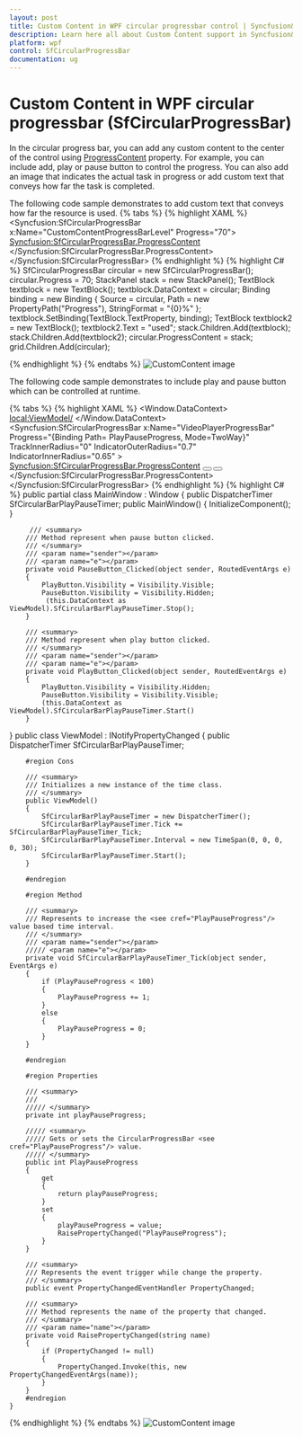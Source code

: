 ```yaml
---
layout: post
title: Custom Content in WPF circular progressbar control | Syncfusion&reg;
description: Learn here all about Custom Content support in Syncfusion&reg; WPF circular progressbar (SfCircularProgressBar) control and more.
platform: wpf
control: SfCircularProgressBar
documentation: ug
---
```


# Custom Content in WPF circular progressbar (SfCircularProgressBar)
In the circular progress bar, you can add any custom content to the center of the control using [ProgressContent](https://help.syncfusion.com/cr/wpf/Syncfusion.UI.Xaml.ProgressBar.SfCircularProgressBar.html#Syncfusion_UI_Xaml_ProgressBar_SfCircularProgressBar_ProgressContent) property.
For example, you can include add, play or pause button to control the progress. You can also add an image that indicates the actual task in progress or add custom text that conveys how far the task is completed.

The following code sample demonstrates to add custom text that conveys how far the resource is used.
{% tabs %}
{% highlight XAML %}
<Syncfusion:SfCircularProgressBar x:Name="CustomContentProgressBarLevel" Progress="70">
            <Syncfusion:SfCircularProgressBar.ProgressContent>
                <StackPanel>
                    <TextBlock Text="{Binding Progress,StringFormat={}{0}%}"  TextAlignment="Center" DataContext ="{x:Reference CustomContentProgressBarLevel}" />
                    <TextBlock Text="Used" />
                </StackPanel>
            </Syncfusion:SfCircularProgressBar.ProgressContent>
        </Syncfusion:SfCircularProgressBar>
{% endhighlight %}
{% highlight C# %}
  SfCircularProgressBar circular = new SfCircularProgressBar();
            circular.Progress = 70;
            StackPanel stack = new StackPanel();
            TextBlock textblock = new TextBlock();
            textblock.DataContext = circular;
            Binding binding = new Binding
            {
                Source = circular,
                Path = new PropertyPath("Progress"),
                StringFormat = "{0}%"
            };
            textblock.SetBinding(TextBlock.TextProperty, binding);
            TextBlock textblock2 = new TextBlock();
            textblock2.Text = "used";
            stack.Children.Add(textblock);
            stack.Children.Add(textblock2);
            circular.ProgressContent = stack;
            grid.Children.Add(circular);   
    
{% endhighlight %}
{% endtabs %}
![CustomContent image](Custom-Content_images/Customcontent.png)

The following code sample demonstrates to include play and pause button which can be controlled at runtime.

{% tabs %}
{% highlight XAML %}
<Window.DataContext>
        <local:ViewModel/>
    </Window.DataContext>
<Syncfusion:SfCircularProgressBar x:Name="VideoPlayerProgressBar" Progress="{Binding Path= PlayPauseProgress, Mode=TwoWay}" TrackInnerRadius="0" IndicatorOuterRadius="0.7" IndicatorInnerRadius="0.65" >
            <Syncfusion:SfCircularProgressBar.ProgressContent>
                <Grid>
                    <Button Grid.Row="0"  Grid.Column="0" Visibility="Hidden" x:Name="PlayButton" Click="PlayButton_Clicked"  Background="#00FFFFFF" Width="30" Height="30" >
                        <Image x:Name="image1" Source="Resources\SfProgressPlay.png"/>
                    </Button>
                    <Button Grid.Row="0"  Grid.Column="0" x:Name="PauseButton" Click="PauseButton_Clicked" Background="#00FFFFFF" Width="30" Height="30" >
                        <Image x:Name="image" Source="Resources\SfProgressPause.png"/>
                    </Button>
                </Grid>
            </Syncfusion:SfCircularProgressBar.ProgressContent>
        </Syncfusion:SfCircularProgressBar>
{% endhighlight %}
{% highlight C# %}
 public partial class MainWindow : Window
    { 
        public DispatcherTimer SfCircularBarPlayPauseTimer;
        public MainWindow()
        {
            InitializeComponent();                           
        }
        
         /// <summary>
        /// Method represent when pause button clicked. 
        /// </summary>
        /// <param name="sender"></param>
        /// <param name="e"></param>
        private void PauseButton_Clicked(object sender, RoutedEventArgs e)
        {
            PlayButton.Visibility = Visibility.Visible;
            PauseButton.Visibility = Visibility.Hidden;
             (this.DataContext as ViewModel).SfCircularBarPlayPauseTimer.Stop();
        }

        /// <summary>
        /// Method represent when play button clicked.
        /// </summary>
        /// <param name="sender"></param>
        /// <param name="e"></param>
        private void PlayButton_Clicked(object sender, RoutedEventArgs e)
        {
            PlayButton.Visibility = Visibility.Hidden;
            PauseButton.Visibility = Visibility.Visible;
            (this.DataContext as ViewModel).SfCircularBarPlayPauseTimer.Start()
        }
     
   }
   public class ViewModel : INotifyPropertyChanged
    {
         public DispatcherTimer SfCircularBarPlayPauseTimer;

        #region Cons

        /// <summary>
        /// Initializes a new instance of the time class.
        /// </summary>
        public ViewModel()
        {            
            SfCircularBarPlayPauseTimer = new DispatcherTimer();
            SfCircularBarPlayPauseTimer.Tick += SfCircularBarPlayPauseTimer_Tick;
            SfCircularBarPlayPauseTimer.Interval = new TimeSpan(0, 0, 0, 0, 30);
            SfCircularBarPlayPauseTimer.Start();
        }

        #endregion

        #region Method

        /// <summary>
        /// Represents to increase the <see cref="PlayPauseProgress"/> value based time interval.
        /// </summary>
        /// <param name="sender"></param>
        ///// <param name="e"></param>
        private void SfCircularBarPlayPauseTimer_Tick(object sender, EventArgs e)
        {
            if (PlayPauseProgress < 100)
            {
                PlayPauseProgress += 1;
            }
            else
            {
                PlayPauseProgress = 0;
            }
        }

        #endregion

        #region Properties

        /// <summary>
        /// 
        ///// </summary>
        private int playPauseProgress;

        ///// <summary>
        ///// Gets or sets the CircularProgressBar <see cref="PlayPauseProgress"/> value.
        ///// </summary>
        public int PlayPauseProgress
        {
            get
            {
                return playPauseProgress;
            }
            set
            {
                playPauseProgress = value;
                RaisePropertyChanged("PlayPauseProgress");
            }
        }

        /// <summary>
        /// Represents the event trigger while change the property.
        /// </summary>
        public event PropertyChangedEventHandler PropertyChanged;

        /// <summary>
        /// Method represents the name of the property that changed.
        /// </summary>
        /// <param name="name"></param>
        private void RaisePropertyChanged(string name)
        {
            if (PropertyChanged != null)
            {
                PropertyChanged.Invoke(this, new PropertyChangedEventArgs(name));
            }
        }
        #endregion
    }
{% endhighlight %}
{% endtabs %}
![CustomContent image](Custom-Content_images/Customcontent2.gif)
